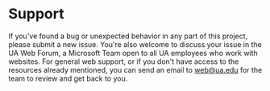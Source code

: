 # Support

If you've found a bug or unexpected behavior in any part of this project, please submit a new issue. You're also welcome to discuss your issue in the UA Web Forum, a Microsoft Team open to all UA employees who work with websites. For general web support, or if you don't have access to the resources already mentioned, you can send an email to web@ua.edu for the team to review and get back to you.
